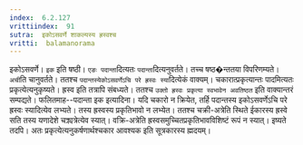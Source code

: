 ```yaml
---
index:  6.2.127
vrittiindex:  91
sutra:  इकोऽसवर्णे शाकल्यस्य ह्रस्वश्च
vritti:  balamanorama 
---
```


इकोऽसवर्णे। `इक` इति षष्ठी। `एङः पदान्ता`दित्यतः `पदान्ता`दित्यनुवर्तते। तच्च षष्ठ�न्ततया विपरिणम्यते। `अची`ति चानुवर्तते। ततश्च `पदान्तस्येकोऽसवर्णेऽचि परे ह्रस्वः स्या`दित्येकं वाक्यम्। चकारात्प्रकृत्यान्तः पादमित्यतः प्रकृत्येत्यनुकृष्यते। ह्रस्व इति तत्रापि संबध्यते। ततश्च `उक्तो ह्रस्वः प्रकृत्या स्वभावेन अवतिष्ठत` इति वाक्यान्तरं सम्पद्यते। फलितमाह--पदान्ता इक इत्यादिना। यदि चकारो न क्रियेत, तर्हि पदान्तस्य इकोऽसवर्णेऽचि परे ह्रस्वः स्यादित्येव लभ्यते। तस्य ह्रस्वस्य प्रकृतिभावो न लभ्येत। ततश्च चक्री-अत्रेति स्थिते ईकारस्य ह्रस्वे सति तस्य यणादेशे चक्र्यत्रेत्येव स्यात्। वक्रि-अत्रेति ह्रस्वसमुच्चितप्रकृतिभावविशिष्टं रूपं न स्यात्। इष्यते तदपि। अतः प्रकृत्येत्यनुकर्षणार्थश्चकार आवश्यक इति सूत्रकारस्य ह्मदयम्।


